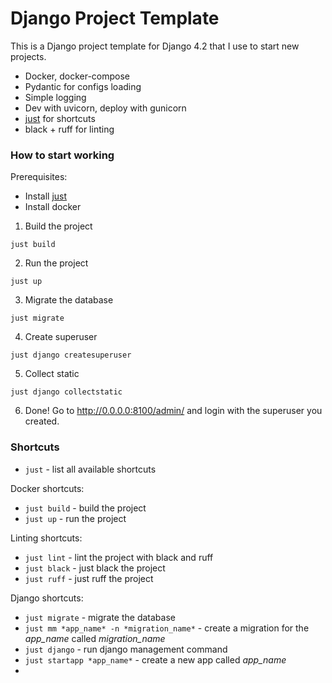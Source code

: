 # Django Project Template

This is a Django project template for Django 4.2 that I use to start new projects.
- Docker, docker-compose
- Pydantic for configs loading
- Simple logging
- Dev with uvicorn, deploy with gunicorn
- [just](https://github.com/casey/just) for shortcuts
- black + ruff for linting

### How to start working
Prerequisites:
- Install [just](https://github.com/casey/just)
- Install docker

1. Build the project
```shell
just build
```
2. Run the project
```shell
just up
```
3. Migrate the database
```shell
just migrate
```
4. Create superuser
```shell
just django createsuperuser
```
5. Collect static
```shell
just django collectstatic
```
6. Done! Go to http://0.0.0.0:8100/admin/ and login with the superuser you created.

### Shortcuts
- `just` - list all available shortcuts

Docker shortcuts:
- `just build` - build the project
- `just up` - run the project

Linting shortcuts:
- `just lint` - lint the project with black and ruff
- `just black` - just black the project
- `just ruff` - just ruff the project

Django shortcuts:
- `just migrate` - migrate the database
- `just mm *app_name* -n *migration_name*` - create a migration for the _app_name_ called _migration_name_
- `just django` - run django management command
- `just startapp *app_name*` - create a new app called _app_name_
- 